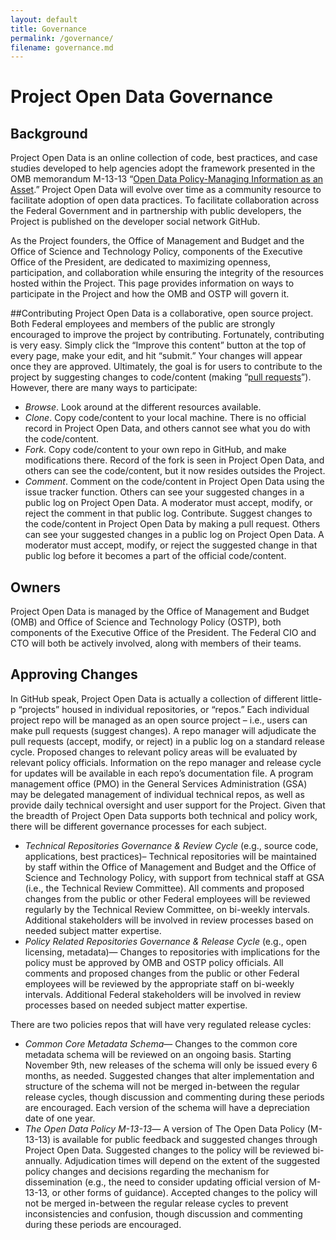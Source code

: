 ```yaml
---
layout: default
title: Governance
permalink: /governance/
filename: governance.md
---
```


# Project Open Data Governance
## Background
Project Open Data is an online collection of code, best practices, and case studies developed to help agencies adopt the framework presented in the OMB memorandum M-13-13 “[Open Data Policy-Managing Information as an Asset](/policy-memo).” Project Open Data will evolve over time as a community resource to facilitate adoption of open data practices. To facilitate collaboration across the Federal Government and in partnership with public developers, the Project is published on the developer social network GitHub.

As the Project founders, the Office of Management and Budget and the Office of Science and Technology Policy, components of the Executive Office of the President, are dedicated to maximizing openness, participation, and collaboration while ensuring the integrity of the resources hosted within the Project. This page provides information on ways to participate in the Project and how the OMB and OSTP will govern it.

##Contributing
Project Open Data is a collaborative, open source project.  Both Federal employees and members of the public are strongly encouraged to improve the project by contributing.  Fortunately, contributing is very easy. Simply click the “Improve this content” button at the top of every page, make your edit, and hit “submit.” Your changes will appear once they are approved. Ultimately, the goal is for users to contribute to the project by suggesting changes to code/content (making “[pull requests](https://help.github.com/articles/using-pull-requests)”).
However, there are many ways to participate:

* _Browse_. Look around at the different resources available.
* _Clone_. Copy code/content to your local machine. There is no official record in Project Open Data, and others cannot see what you do with the code/content.
* _Fork_. Copy code/content to your own repo in GitHub, and make modifications there. Record of the fork is seen in Project Open Data, and others can see the code/content, but it now resides outsides the Project.
* _Comment_. Comment on the code/content in Project Open Data using the issue tracker function. Others can see your suggested changes in a public log on Project Open Data. A moderator must accept, modify, or reject the comment in that public log.
Contribute. Suggest changes to the code/content in Project Open Data by making a pull request. Others can see your suggested changes in a public log on Project Open Data. A moderator must accept, modify, or reject the suggested change in that public log before it becomes a part of the official code/content.

## Owners
Project Open Data is managed by the Office of Management and Budget (OMB) and Office of Science and Technology Policy (OSTP), both components of the Executive Office of the President. The Federal CIO and CTO will both be actively involved, along with members of their teams.

## Approving Changes
In GitHub speak, Project Open Data is actually a collection of different little-p “projects” housed in individual repositories, or “repos.” Each individual project repo will be managed as an open source project – i.e., users can make pull requests (suggest changes). A repo manager will adjudicate the pull requests (accept, modify, or reject) in a public log on a standard release cycle. Proposed changes to relevant policy areas will be evaluated by relevant policy officials.  Information on the repo manager and release cycle for updates will be available in each repo’s documentation file. A program management office (PMO) in the General Services Administration (GSA) may be delegated management of individual technical repos, as well as provide daily technical oversight and user support for the Project.
Given that the breadth of Project Open Data supports both technical and policy work, there will be different governance processes for each subject.

* _Technical Repositories Governance & Review Cycle_ (e.g., source code, applications, best practices)– Technical repositories will be maintained by staff within the Office of Management and Budget and the Office of Science and Technology Policy, with support from technical staff at GSA (i.e., the Technical Review Committee). All comments and proposed changes from the public or other Federal employees will be reviewed regularly by the Technical Review Committee, on bi-weekly intervals. Additional stakeholders will be involved in review processes based on needed subject matter expertise. 
* _Policy Related Repositories Governance & Release Cycle_ (e.g., open licensing, metadata)— Changes to repositories with implications for the policy must be approved by OMB and OSTP policy officials. All comments and proposed changes from the public or other Federal employees will be reviewed by the appropriate staff on bi-weekly intervals. Additional Federal stakeholders will be involved in review processes based on needed subject matter expertise. 

There are two policies repos that will have very regulated release cycles:

* _Common Core Metadata Schema_— Changes to the common core metadata schema will be reviewed on an ongoing basis. Starting November 9th, new releases of the schema will only be issued every 6 months, as needed. Suggested changes that alter implementation and structure of the schema will not be merged in-between the regular release cycles, though discussion and commenting during these periods are encouraged. Each version of the schema will have a depreciation date of one year.   
* _The Open Data Policy M-13-13_— A version of The Open Data Policy (M-13-13) is available for public feedback and suggested changes through Project Open Data. Suggested changes to the policy will be reviewed bi-annually.  Adjudication times will depend on the extent of the suggested policy changes and decisions regarding the mechanism for dissemination (e.g., the need to consider updating official version of M-13-13, or other forms of guidance). Accepted changes to the policy will not be merged in-between the regular release cycles to prevent inconsistencies and confusion, though discussion and commenting during these periods are encouraged.
